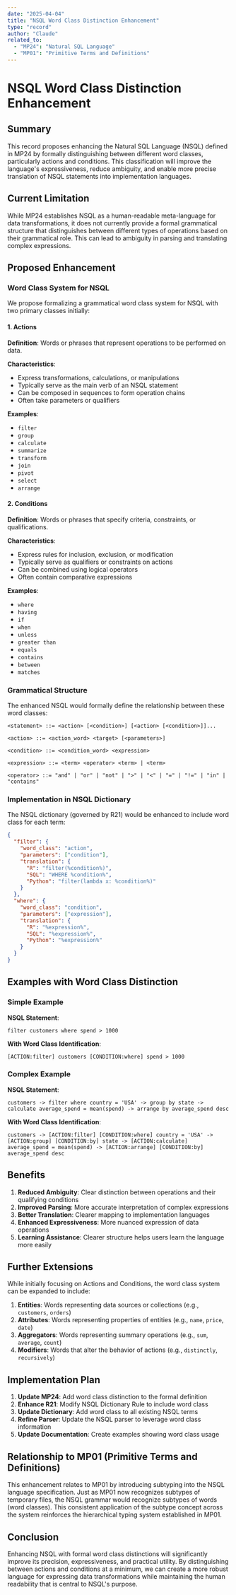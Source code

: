 ```yaml
---
date: "2025-04-04"
title: "NSQL Word Class Distinction Enhancement"
type: "record"
author: "Claude"
related_to:
  - "MP24": "Natural SQL Language"
  - "MP01": "Primitive Terms and Definitions"
---
```


# NSQL Word Class Distinction Enhancement

## Summary

This record proposes enhancing the Natural SQL Language (NSQL) defined in MP24 by formally distinguishing between different word classes, particularly actions and conditions. This classification will improve the language's expressiveness, reduce ambiguity, and enable more precise translation of NSQL statements into implementation languages.

## Current Limitation

While MP24 establishes NSQL as a human-readable meta-language for data transformations, it does not currently provide a formal grammatical structure that distinguishes between different types of operations based on their grammatical role. This can lead to ambiguity in parsing and translating complex expressions.

## Proposed Enhancement

### Word Class System for NSQL

We propose formalizing a grammatical word class system for NSQL with two primary classes initially:

#### 1. Actions

**Definition**: Words or phrases that represent operations to be performed on data.

**Characteristics**:
- Express transformations, calculations, or manipulations
- Typically serve as the main verb of an NSQL statement
- Can be composed in sequences to form operation chains
- Often take parameters or qualifiers

**Examples**:
- `filter`
- `group`
- `calculate`
- `summarize`
- `transform`
- `join`
- `pivot`
- `select`
- `arrange`

#### 2. Conditions

**Definition**: Words or phrases that specify criteria, constraints, or qualifications.

**Characteristics**:
- Express rules for inclusion, exclusion, or modification
- Typically serve as qualifiers or constraints on actions
- Can be combined using logical operators
- Often contain comparative expressions

**Examples**:
- `where`
- `having`
- `if`
- `when`
- `unless`
- `greater than`
- `equals`
- `contains`
- `between`
- `matches`

### Grammatical Structure

The enhanced NSQL would formally define the relationship between these word classes:

```
<statement> ::= <action> [<condition>] [<action> [<condition>]]...

<action> ::= <action_word> <target> [<parameters>]

<condition> ::= <condition_word> <expression>

<expression> ::= <term> <operator> <term> | <term>

<operator> ::= "and" | "or" | "not" | ">" | "<" | "=" | "!=" | "in" | "contains"
```

### Implementation in NSQL Dictionary

The NSQL dictionary (governed by R21) would be enhanced to include word class for each term:

```json
{
  "filter": {
    "word_class": "action",
    "parameters": ["condition"],
    "translation": {
      "R": "filter(%condition%)",
      "SQL": "WHERE %condition%",
      "Python": "filter(lambda x: %condition%)"
    }
  },
  "where": {
    "word_class": "condition",
    "parameters": ["expression"],
    "translation": {
      "R": "%expression%",
      "SQL": "%expression%",
      "Python": "%expression%"
    }
  }
}
```

## Examples with Word Class Distinction

### Simple Example

**NSQL Statement**:
```
filter customers where spend > 1000
```

**With Word Class Identification**:
```
[ACTION:filter] customers [CONDITION:where] spend > 1000
```

### Complex Example

**NSQL Statement**:
```
customers -> filter where country = 'USA' -> group by state -> calculate average_spend = mean(spend) -> arrange by average_spend desc
```

**With Word Class Identification**:
```
customers -> [ACTION:filter] [CONDITION:where] country = 'USA' -> [ACTION:group] [CONDITION:by] state -> [ACTION:calculate] average_spend = mean(spend) -> [ACTION:arrange] [CONDITION:by] average_spend desc
```

## Benefits

1. **Reduced Ambiguity**: Clear distinction between operations and their qualifying conditions
2. **Improved Parsing**: More accurate interpretation of complex expressions
3. **Better Translation**: Clearer mapping to implementation languages
4. **Enhanced Expressiveness**: More nuanced expression of data operations
5. **Learning Assistance**: Clearer structure helps users learn the language more easily

## Further Extensions

While initially focusing on Actions and Conditions, the word class system can be expanded to include:

1. **Entities**: Words representing data sources or collections (e.g., `customers`, `orders`)
2. **Attributes**: Words representing properties of entities (e.g., `name`, `price`, `date`)
3. **Aggregators**: Words representing summary operations (e.g., `sum`, `average`, `count`)
4. **Modifiers**: Words that alter the behavior of actions (e.g., `distinctly`, `recursively`)

## Implementation Plan

1. **Update MP24**: Add word class distinction to the formal definition
2. **Enhance R21**: Modify NSQL Dictionary Rule to include word class
3. **Update Dictionary**: Add word class to all existing NSQL terms
4. **Refine Parser**: Update the NSQL parser to leverage word class information
5. **Update Documentation**: Create examples showing word class usage

## Relationship to MP01 (Primitive Terms and Definitions)

This enhancement relates to MP01 by introducing subtyping into the NSQL language specification. Just as MP01 now recognizes subtypes of temporary files, the NSQL grammar would recognize subtypes of words (word classes). This consistent application of the subtype concept across the system reinforces the hierarchical typing system established in MP01.

## Conclusion

Enhancing NSQL with formal word class distinctions will significantly improve its precision, expressiveness, and practical utility. By distinguishing between actions and conditions at a minimum, we can create a more robust language for expressing data transformations while maintaining the human readability that is central to NSQL's purpose.